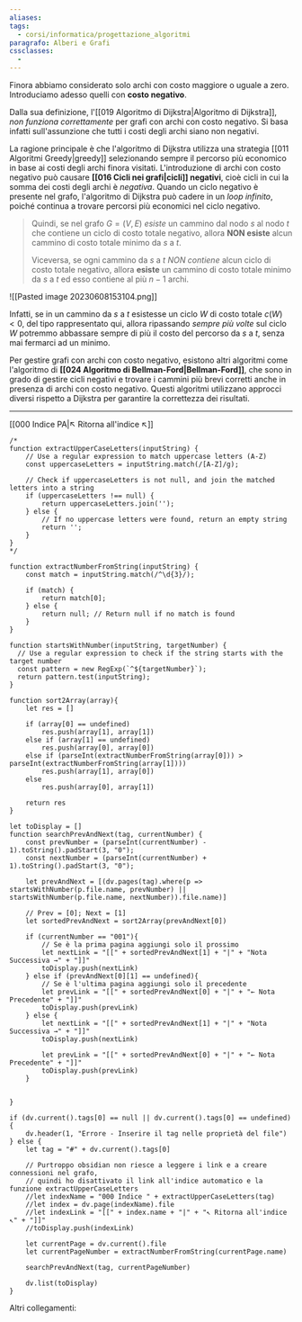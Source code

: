 ```yaml
---
aliases: 
tags:
  - corsi/informatica/progettazione_algoritmi
paragrafo: Alberi e Grafi
cssclasses:
  - 
---
```

Finora abbiamo considerato solo archi con costo maggiore o uguale a zero. Introduciamo adesso quelli con **costo negativo**.

Dalla sua definizione, l'[[019 Algoritmo di Dijkstra|Algoritmo di Dijkstra]], *non funziona correttamente* per grafi con archi con costo negativo. Si basa infatti sull'assunzione che tutti i costi degli archi siano non negativi.

La ragione principale è che l'algoritmo di Dijkstra utilizza una strategia [[011 Algoritmi Greedy|greedy]] selezionando sempre il percorso più economico in base ai costi degli archi finora visitati. L'introduzione di archi con costo negativo può causare **[[016 Cicli nei grafi|cicli]] negativi**, cioè cicli in cui la somma dei costi degli archi è *negativa*. Quando un ciclo negativo è presente nel grafo, l'algoritmo di Dijkstra può cadere in un *loop infinito*, poiché continua a trovare percorsi più economici nel ciclo negativo.

> Quindi, se nel grafo $G=(V,E)$ *esiste* un cammino dal nodo $s$ al nodo $t$ che contiene un ciclo di costo totale negativo, allora **NON esiste** alcun cammino di costo totale minimo da $s$ a $t$.
>
> Viceversa, se ogni cammino da $s$ a $t$ *NON contiene* alcun ciclo di costo totale negativo, allora **esiste** un cammino di costo totale minimo da $s$ a $t$ ed esso contiene al più $n-1$ archi.

![[Pasted image 20230608153104.png]]

Infatti, se in un cammino da $s$ a $t$ esistesse un ciclo $W$ di costo totale $c(W)<0$, del tipo rappresentato qui, allora ripassando *sempre più volte* sul ciclo $W$ potremmo abbassare sempre di più il costo del percorso da $s$ a $t$, senza mai fermarci ad un minimo.

Per gestire grafi con archi con costo negativo, esistono altri algoritmi come l'algoritmo di **[[024 Algoritmo di Bellman-Ford|Bellman-Ford]]**, che sono in grado di gestire cicli negativi e trovare i cammini più brevi corretti anche in presenza di archi con costo negativo. Questi algoritmi utilizzano approcci diversi rispetto a Dijkstra per garantire la correttezza dei risultati.

___
[[000 Indice PA|↖ Ritorna all'indice ↖]]

```dataviewjs
/*
function extractUpperCaseLetters(inputString) {
	// Use a regular expression to match uppercase letters (A-Z)
	const uppercaseLetters = inputString.match(/[A-Z]/g);
	
	// Check if uppercaseLetters is not null, and join the matched letters into a string
	if (uppercaseLetters !== null) {
		return uppercaseLetters.join('');
	} else {
	    // If no uppercase letters were found, return an empty string
	    return '';
	}
}
*/

function extractNumberFromString(inputString) {
	const match = inputString.match(/^\d{3}/);
	
	if (match) {
		return match[0];
	} else {
		return null; // Return null if no match is found
	}
}

function startsWithNumber(inputString, targetNumber) {
  // Use a regular expression to check if the string starts with the target number
  const pattern = new RegExp(`^${targetNumber}`);
  return pattern.test(inputString);
}

function sort2Array(array){
	let res = []
	
	if (array[0] == undefined)
		res.push(array[1], array[1])
	else if (array[1] == undefined)
		res.push(array[0], array[0])
	else if (parseInt(extractNumberFromString(array[0])) > parseInt(extractNumberFromString(array[1])))
		res.push(array[1], array[0])
	else
		res.push(array[0], array[1])
	
	return res
}

let toDisplay = []
function searchPrevAndNext(tag, currentNumber) {
	const prevNumber = (parseInt(currentNumber) - 1).toString().padStart(3, "0");
	const nextNumber = (parseInt(currentNumber) + 1).toString().padStart(3, "0");
	
	let prevAndNext = [(dv.pages(tag).where(p => startsWithNumber(p.file.name, prevNumber) || startsWithNumber(p.file.name, nextNumber)).file.name)]
	
	// Prev = [0]; Next = [1]
	let sortedPrevAndNext = sort2Array(prevAndNext[0])
	
	if (currentNumber == "001"){ 
		// Se è la prima pagina aggiungi solo il prossimo
		let nextLink = "[[" + sortedPrevAndNext[1] + "|" + "Nota Successiva →" + "]]"
		toDisplay.push(nextLink)
	} else if (prevAndNext[0][1] == undefined){
		// Se è l'ultima pagina aggiungi solo il precedente
		let prevLink = "[[" + sortedPrevAndNext[0] + "|" + "← Nota Precedente" + "]]"
		toDisplay.push(prevLink)
	} else {
		let nextLink = "[[" + sortedPrevAndNext[1] + "|" + "Nota Successiva →" + "]]"
		toDisplay.push(nextLink)
		
		let prevLink = "[[" + sortedPrevAndNext[0] + "|" + "← Nota Precedente" + "]]"
		toDisplay.push(prevLink)
	}
	
	
}

if (dv.current().tags[0] == null || dv.current().tags[0] == undefined){
	dv.header(1, "Errore - Inserire il tag nelle proprietà del file")
} else {
	let tag = "#" + dv.current().tags[0]

	// Purtroppo obsidian non riesce a leggere i link e a creare connessioni nel grafo,
	// quindi ho disattivato il link all'indice automatico e la funzione extractUpperCaseLetters
	//let indexName = "000 Indice " + extractUpperCaseLetters(tag)
	//let index = dv.page(indexName).file
	//let indexLink = "[[" + index.name + "|" + "↖ Ritorna all'indice ↖" + "]]"
	//toDisplay.push(indexLink)
	
	let currentPage = dv.current().file
	let currentPageNumber = extractNumberFromString(currentPage.name)
	
	searchPrevAndNext(tag, currentPageNumber)
	
	dv.list(toDisplay)
}
```

Altri collegamenti: 